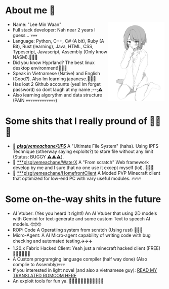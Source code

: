 # About me 🤯
<div>
  <img src="https://github.com/plsgivemeachane/plsgivemeachane/blob/main/stupid_images/Wifu2.png" height="250px" align="right"/>
</div>

- Name: "Lee Min Waan" 
- Full stack developer: Nah near 2 years I guess... 💀💀💀
- Language: Python, C++, C# (A bit), Ruby (A Bit), Rust (learning), Java, HTML, CSS, Typescript, Javascript, Assembly (Only know NASM).📢📢📢
- Did you know Hyprland? The best linux desktop environment!🤫🤫🤫
- Speak in Vietnamese (Native) and English (Good?). Also Im learning japanese.🐧🐧🐧
- Has lost 2 Github accounts (yes! Im forget password) so dont laugh at my name ;--;⚠️
- Also learning algorythm and data structure (PAIN 💀💀💀💀💀💀💀💀💀💀💀💀💀)

# Some shits that I really pround of 👀👀👀

- 📗 [***plsgivemeachane/UFS***](https://github.com/plsgivemeachane/UFS)
  A "Ultimate File System" (haha). Using IPFS Technique (otherway saying exploits?) to store file without any limit (Status: BUGGY ⚠️⚠️⚠️).
- 📘 [***plsgivemeachane/WaterX](https://github.com/plsgivemeachane/WaterX)
  A "From scratch" Web framework develop by me and I sure that no one use it except myself (lol). 🤯🤯🤯
- 📙 [***plsgivemeachane/HomefrontClient](https://github.com/plsgivemeachane/HomefrontClient)
  A Moded PVP Minecraft client that optimized for low-end PC with vary useful modules. 🔥🔥🔥

# Some on-the-way shits in the future

- AI Vtuber: (Yes you heard it right!) An AI Vtuber that using 2D models with Gemini for text-generate and some custom Text to speech AI models. 🤓🤓🤓
- ROP: Code A Operatiing system from scratch (Using rust) 💖💖💖
- Micro-Agent: A AI Micro-agent capability of writing code with bug checking and automated testing.✈️✈️✈️
- 1.20.x Fabric Hacked Client: Yeah just a minecraft hacked client (FREE) 🧑‍💻🧑‍💻🧑‍💻
- A Custom programging language compiler (half way done) (Also complie to Assembly)💀💀💀
- If you interested in light novel (and also a vietnamese guy): [READ MY TRANSLATED ROMCOM HERE](https://docln.net/truyen/18126-co-gai-ket-noi-voi-soi-to-hong-thuc-chat-la-thien-dich-cua-doi-toi)
- An exploit tools for fun ya. 🧑‍💻🧑‍💻🧑‍💻🤫🤫🤫💀💀💀
